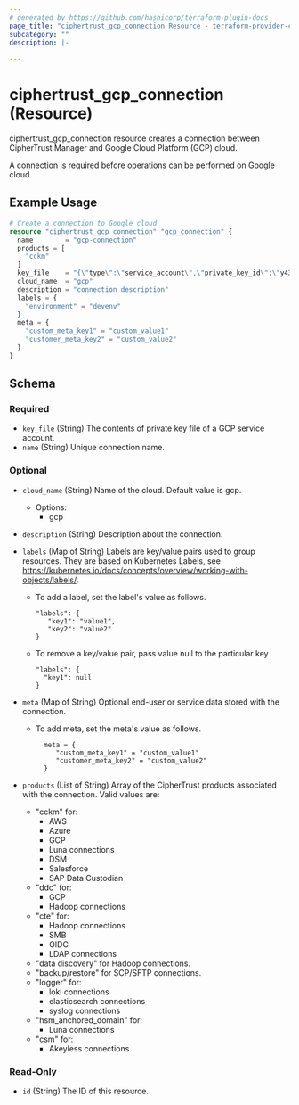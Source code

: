 ```yaml
---
# generated by https://github.com/hashicorp/terraform-plugin-docs
page_title: "ciphertrust_gcp_connection Resource - terraform-provider-ciphertrust"
subcategory: ""
description: |-
  
---
```


# ciphertrust_gcp_connection (Resource)

ciphertrust_gcp_connection resource creates a connection between CipherTrust Manager and Google Cloud Platform (GCP) cloud.

A connection is required before operations can be performed on Google cloud.

## Example Usage

```terraform
# Create a connection to Google cloud
resource "ciphertrust_gcp_connection" "gcp_connection" {
  name        = "gcp-connection"
  products = [
    "cckm"
  ]
  key_file    = "{\"type\":\"service_account\",\"private_key_id\":\"y437c51g956b8ab4908yb41541262a2fa3b0f84f\",\"private_key\":\"-----BEGIN RSA PRIVATE KEY-----\\nMIICXAIBAAKBgQDnC1YYTtcpsbj6cV9M/1rOhEYWG9iNdnsMCK0AjMRtb79toU2v\\nyW0JfJR/sR2vqFMD1wJFgpayqo5GDPa8Us23I/vvyWCkatouGYO27r84y5G2h74a\\nZnnEaK7uLQ2OdGNHWcZv8gZhy7X5e6RJfKVVlYrgYtfEKv55E9dQSZrohQIDAQAB\\nAoGAbzre7P7vyQvdkPyJs+jvj6LQlw462AflPyriFvSuED2PPDk+zFU9oCaQ21Sq\\nhQmVRbD6T/qJkGRZ8FGHa6y1if6UVbUymr+0a1hIM7BbPwsG2hLXznYjXWZ8WFDb\\nQyRWTZh4Zj0Br2DtoRjQOG8CHhC7LuFx434acu12VXxN8vUCQQDtS8GRzktOWRBL\\n2l7MWCja3lkqyYR2Ns+tw79eEAYVrGsFZLu6gAMdmn53M+eO5h++Ypr7G+bazvwC\\nD1XtiN+7AkEA+UFuq04YR3lTpCN1OeJ0VKXatVMFMjAejulHF3d3tRc4pIfAjgTk\\n4M+K9y++4QtVdhsGO9sk1jwfHrRTn340vwJBAIJ25DYF9eFdllgd94Dh95ReKygb\\nI3jbKdOfi9drd+zynuSYPZ6MQypDhsSDBQzL+SfzjsIA1Sv4IRYA2H2Ag4ECQAYw\\nHKo+DxY/KddqVe+w8ohjcbGMtRVQ4oFTw0MO4Tbqs6pKAHrGHlSCcoW+drOpj16W\\nPypfP2PeLDub6HOOM4sCQGWUXaHqJzfy2nHRAkr9WJEGgEMCMlGtFuMPH/Jc7aUt\\nNXk9HfcpVO/spIVpyL7x480hq5DHn7KaGwi+Lk2W0A8=\\n-----END RSA PRIVATE KEY-----\\n\\n\",\"client_email\":\"test@some-project.iam.gserviceaccount.com\"}"
  cloud_name  = "gcp"
  description = "connection description"
  labels = {
    "environment" = "devenv"
  }
  meta = {
    "custom_meta_key1" = "custom_value1"
    "customer_meta_key2" = "custom_value2"
  }
}
```

<!-- schema generated by tfplugindocs -->
## Schema

### Required

- `key_file` (String) The contents of private key file of a GCP service account.
- `name` (String) Unique connection name.

### Optional

- `cloud_name` (String) Name of the cloud. Default value is gcp. 
   - Options:
     - gcp
     

- `description` (String) Description about the connection.
- `labels` (Map of String) Labels are key/value pairs used to group resources. They are based on Kubernetes Labels, see https://kubernetes.io/docs/concepts/overview/working-with-objects/labels/.

   - To add a label, set the label's value as follows.
  
         "labels": {
            "key1": "value1",
            "key2": "value2"
         }

   - To remove a key/value pair, pass value null to the particular key

         "labels": {
           "key1": null
         }

- `meta` (Map of String) Optional end-user or service data stored with the connection.
   - To add meta, set the meta's value as follows.

           meta = {
              "custom_meta_key1" = "custom_value1"
              "customer_meta_key2" = "custom_value2"
           }

- `products` (List of String) Array of the CipherTrust products associated with the connection. Valid values are:

    - "cckm" for:
        - AWS
        - Azure
        - GCP
        - Luna connections
        - DSM
        - Salesforce
        - SAP Data Custodian
    - "ddc" for:
        - GCP
        - Hadoop connections
    - "cte" for:
        - Hadoop connections
        - SMB
        - OIDC
        - LDAP connections
    - "data discovery" for Hadoop connections.
    - "backup/restore" for SCP/SFTP connections.
    - "logger" for:
        - loki connections
        - elasticsearch connections
        - syslog connections
    - "hsm_anchored_domain" for:
        - Luna connections
    - "csm" for:
        - Akeyless connections


### Read-Only

- `id` (String) The ID of this resource.

